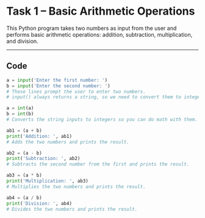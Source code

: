 # Task 1 – Basic Arithmetic Operations

This Python program takes two numbers as input from the user and performs basic arithmetic operations: addition, subtraction, multiplication, and division.

---

## Code

```python
a = input('Enter the first number: ')
b = input('Enter the second number: ')
# These lines prompt the user to enter two numbers.
# input() always returns a string, so we need to convert them to integers.

a = int(a)
b = int(b)
# Converts the string inputs to integers so you can do math with them.

ab1 = (a + b)
print('Addition: ', ab1)
# Adds the two numbers and prints the result.

ab2 = (a - b)
print('Subtraction: ', ab2)
# Subtracts the second number from the first and prints the result.

ab3 = (a * b)
print('Multiplication: ', ab3)
# Multiplies the two numbers and prints the result.

ab4 = (a / b)
print('Division: ', ab4)
# Divides the two numbers and prints the result.
